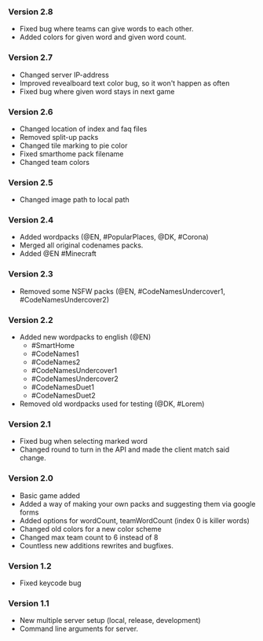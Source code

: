### Version 2.8
 - Fixed bug where teams can give words to each other.
 - Added colors for given word and given word count.

### Version 2.7
 - Changed server IP-address
 - Improved revealboard text color bug, so it won't happen as often
 - Fixed bug where given word stays in next game

### Version 2.6
 - Changed location of index and faq files
 - Removed split-up packs
 - Changed tile marking to pie color
 - Fixed smarthome pack filename
 - Changed team colors

### Version 2.5
 - Changed image path to local path

### Version 2.4
 - Added wordpacks (@EN, #PopularPlaces, @DK, #Corona)
 - Merged all original codenames packs.
 - Added @EN #Minecraft

### Version 2.3
 - Removed some NSFW packs (@EN, #CodeNamesUndercover1, #CodeNamesUndercover2)

### Version 2.2
 - Added new wordpacks to english (@EN)
    - #SmartHome
    - #CodeNames1
    - #CodeNames2
    - #CodeNamesUndercover1
    - #CodeNamesUndercover2
    - #CodeNamesDuet1
    - #CodeNamesDuet2
 - Removed old wordpacks used for testing (@DK, #Lorem)

### Version 2.1
 - Fixed bug when selecting marked word
 - Changed round to turn in the API and made the client match said change.

### Version 2.0
 - Basic game added
 - Added a way of making your own packs and suggesting them via google forms
 - Added options for wordCount, teamWordCount (index 0 is killer words)
 - Changed old colors for a new color scheme
 - Changed max team count to 6 instead of 8
 - Countless new additions rewrites and bugfixes.

 ### Version 1.2
 - Fixed keycode bug
 
### Version 1.1
 - New multiple server setup (local, release, development)
 - Command line arguments for server.
